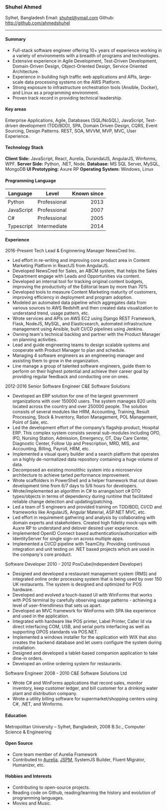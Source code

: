 ### Shuhel Ahmed
Sylhet, Bangladesh
Email: shuhel@ymail.com
Github: http://github.com/ahmedshuhel

---

#### Summary

- Full-stack software engineer offering 10+ years of experience working in a variety of environments with a breadth of programs and technologies.
- Extensive experience in Agile Development, Test-Driven Development, Domain-Driven Design, Object-Oriented Design, Service Oriented Architecture.
- Experience in building high traffic web applications and APIs, large-scale data processing systems on the AWS Platform.
- Strong exposure to infrastructure orchestration tools (Ansible, Docker), and Linux as a programming environment.
- Proven track record in providing technical leadership.

#### Key areas
Enterprise Applications, Agile, Databases (SQL/NoSQL), JavaScript, Test-driven development (TDD/BDD), SPA, Domain Driven Design, CQRS, Event Sourcing, Design Patterns. REST, SOA, MVVM, MVP, MVC, User Experience.

#### Technology Stack
**Client Side:** JavaScript, React, Aurelia, DurandalJS, AngularJS, Winforms, WPF.
**Server Side:** Python, .NET, Node.
**Database:**  MS SQL Server, MySQL, MongoDB
**UI Prototyping:** Axure RP
**Operating System:** Windows, Linux

#### Programming Language

| Language  |Level         | Known since |
|-----------|--------------|------------:|
| Python    | Professional |2013         |
| JavaScript| Professional |2007         |
| C#        | Professional |2005         |
| Typescript| Intermediate |2014         |


#### Experience
2016-Present
Tech Lead & Enginnering Manager
NewsCred Inc.

- Led effort in re-writing and improving core product area in Content Marketing Platform in ReactJS from AngularJS.
- Developed NewsCred for Sales, an ABCM system, that helps the Sales Department engage with Leads and Opportunities via content.
- Developed an internal tool for tracking original content budgets, improving the productivity of the Editorial team by more than 70%
- Developed tools to measure Content Marketing maturity of customers, improving efficiency in deployment and program adoption.
- Modeled an automated data pipeline which aggregates data from various sources to AWS Redshift and then created data visualization to understand trend, usage pattern, etc.
- Wrote services and APIs on AWS EC2 using Django REST Framework, Flask, NodeJS, MySQL, and Elasticsearch, automated infrastructure management using Ansible, built CI/CD pipelines using Jenkins.
- Owning team's technical backlog and partner with the Product Manager on planning activities.
- Lead and guide engineering teams to design scalable systems and cooperate with Product Manager to plan and schedule.
- Managing 4 software engineers as an engineering manager and assisting them to grow in the organization.
- Line manage a group of talented software engineers, guide them to perform on their highest potential and achieve their career goal by providing regular feedback and conducting one on ones.

2012-2016
Senior Software Engineer
C&E Software Solutions

- Developed an ERP solution for one of the largest government organizations with over 150000 users. The system manages 820 units located across the country and over 250000 people. The solution consists of several modules like HRM, Accounting, Training, Result Processing, Stock & Inventory, Ration Management, POL Management, Point of Sale, etc.
- Led the development effort of the company’s flagship product, Hospital ERP. This complex system consists several sub-modules including OPD, IPD, Nursing Station, Admission, Emergency, OT, Day Care Center, Diagnostic Center, Follow Up and Prescription, MRD, MIS, and Accounting, Billing, Payroll, HRM, etc.
- Implemented a visual query builder and a search platform that operates on a highly de-normalized data repository containing a huge volume of data.
- Decomposed an existing monolithic system into a microservice architecture to achieve tarted performance improvement.
- Wrote scaffolders in PowerShell and a helper framework that cut down development time from 6/7 days to 5/6 hours for developers.
- Wrote/implemented an algorithm in C# to arrange/sort c# DTO types/objects in terms of dependency during runtime that facilitated reliable change detection and updating/patching.
- Led a team of 5 engineers and provided training on TDD/BDD, CI/CD and frameworks like AngularJS, Angular Material, ASP.NET MVC, etc.
- Led effort in requirement gathering and analysis by collaborating with domain experts and stakeholders. Created high fidelity mock-ups with Auxre RP to understand and delover desired user experience.
- Implemented OpenID Connect based authentication/authorization with IdentityServer for single sign-on across multiple apps.
- Implemented a CI/CD pipeline with TeamCity. Providing continuous integration and unit testing on .NET based projects which are used in the company's core product.

Software Developer
2010 - 2012
PosCube(Independent Developer)

- Designed and developed a restaurant management system (RMS) and integrated online order processing system that is being used by over 150 UK restaurants. The system is designed and optimized for POS hardware.
- Developed and evolved a touch-based UI with WinForms that works with POS terminal by carefully observing usage patterns - achieving a level of user-friendliness that sets us apart.
- Developed an MVC framework for WinForms with SPA like experience and used in the application.
- Integrated with hardware like POS printer, Label Printer, Caller Id via direct interfacing COM, USB, and serial ports interfacing as well as supporting OPOS standards via POS.NET.
- Implemented a windows installer for the application with WIX that also creates the backend database and let users configure the system during installation.
- Designed and developed a tablet-based companion application to take dine-in orders.
- Developed an online ordering system for restaurants.

Software Engineer
2008 - 2010
C&E Software Solutions Ltd

- Wrote C# and WinForms applications that record sales, monitor inventory, keep customer ledger, and bill customer for a drinking water plant and distribution company.
- Wrote a utility billing software for supermarket/shopping centers using C#, .NET, and Winforms.

#### Education
Metropolitan University – Sylhet, Bangladesh, 2008
B.Sc., Computer Science & Engineering

#### Open Source
- Core team member of Aurelia Framework
- Contributed to [Aurelia](https://github.com/aurelia/framework), [JSPM](https://github.com/jspm/jspm-cli), SystemJS Builder, Fluent Migrator, Humanizer, etc.

#### Hobbies and Interests
- Contributing to open-source projects.
- Reading code on Github, reading/learning the history and evolution of programming languages.
- Movies and Music.
